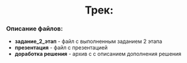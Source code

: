 <h1 align="center">Трек: </h1>

### Описание файлов:
<ul>
<li> <b>задание_2_этап</b> - файл с выполненным заданием 2 этапа</li>
<li> <b>презентация</b> - файл с презентацией</li>
<li> <b>доработка решения</b> - архив с с описанием дополнения решения</li>
</ul>
